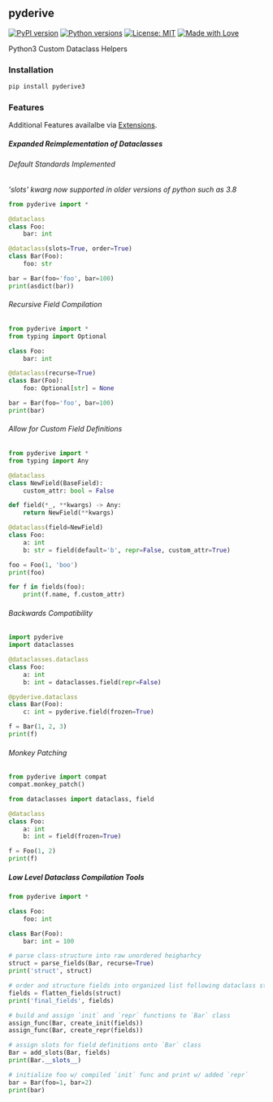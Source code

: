 pyderive
---------

[![PyPI version](https://img.shields.io/pypi/v/pyderive3?style=for-the-badge)](https://pypi.org/project/pyderive3/)
[![Python versions](https://img.shields.io/pypi/pyversions/pyderive3?style=for-the-badge)](https://pypi.org/project/pyderive3/)
[![License: MIT](https://img.shields.io/badge/License-MIT-yellow.svg?style=for-the-badge)](https://github.com/imgurbot12/pyderive/blob/master/LICENSE)
[![Made with Love](https://img.shields.io/badge/built%20with-%E2%99%A5-orange?style=for-the-badge)](https://github.com/imgurbot12/pyderive)

Python3 Custom Dataclass Helpers

### Installation

```bash
pip install pyderive3
```

### Features

Additional Features availalbe via
[Extensions](https://github.com/imgurbot12/pyderive/blob/master/pyderive/extensions/README.md).

##### Expanded Reimplementation of Dataclasses

###### Default Standards Implemented

_'slots' kwarg now supported in older versions of python such as 3.8_

```python
from pyderive import *

@dataclass
class Foo:
    bar: int

@dataclass(slots=True, order=True)
class Bar(Foo):
    foo: str

bar = Bar(foo='foo', bar=100)
print(asdict(bar))
```

###### Recursive Field Compilation

```python
from pyderive import *
from typing import Optional

class Foo:
    bar: int

@dataclass(recurse=True)
class Bar(Foo):
    foo: Optional[str] = None

bar = Bar(foo='foo', bar=100)
print(bar)
```

###### Allow for Custom Field Definitions

```python
from pyderive import *
from typing import Any

@dataclass
class NewField(BaseField):
    custom_attr: bool = False

def field(*_, **kwargs) -> Any:
    return NewField(**kwargs)

@dataclass(field=NewField)
class Foo:
    a: int
    b: str = field(default='b', repr=False, custom_attr=True)

foo = Foo(1, 'boo')
print(foo)

for f in fields(foo):
    print(f.name, f.custom_attr)
```

###### Backwards Compatibility
```python
import pyderive
import dataclasses

@dataclasses.dataclass
class Foo:
    a: int
    b: int = dataclasses.field(repr=False)

@pyderive.dataclass
class Bar(Foo):
    c: int = pyderive.field(frozen=True)

f = Bar(1, 2, 3)
print(f)
```

###### Monkey Patching

```python
from pyderive import compat
compat.monkey_patch()

from dataclasses import dataclass, field

@dataclass
class Foo:
    a: int
    b: int = field(frozen=True)

f = Foo(1, 2)
print(f)
```

##### Low Level Dataclass Compilation Tools

```python
from pyderive import *

class Foo:
    foo: int

class Bar(Foo):
    bar: int = 100

# parse class-structure into raw unordered heigharhcy
struct = parse_fields(Bar, recurse=True)
print('struct', struct)

# order and structure fields into organized list following dataclass standard
fields = flatten_fields(struct)
print('final_fields', fields)

# build and assign `init` and `repr` functions to `Bar` class
assign_func(Bar, create_init(fields))
assign_func(Bar, create_repr(fields))

# assign slots for field definitions onto `Bar` class
Bar = add_slots(Bar, fields)
print(Bar.__slots__)

# initialize foo w/ compiled `init` func and print w/ added `repr`
bar = Bar(foo=1, bar=2)
print(bar)
```
